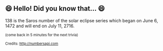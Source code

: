 ## 😄 Hello! Did you know that... 😄
138 is the Saros number of the solar eclipse series which began on June 6, 1472 and will end on July 11, 2716.

<sup>(come back in 5 minutes for the next trivia)</sup>


<sup>Credits: http://numbersapi.com</sup>
